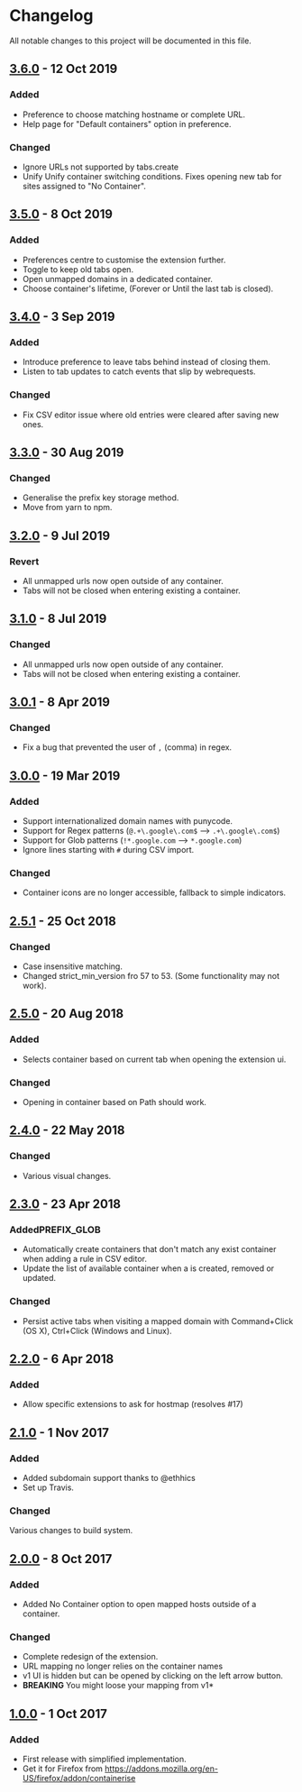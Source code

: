 # Changelog
All notable changes to this project will be documented in this file.

## [3.6.0] - 12 Oct 2019
### Added
- Preference to choose matching hostname or complete URL.
- Help page for "Default containers" option in preference.

### Changed
- Ignore URLs not supported by tabs.create
- Unify Unify container switching conditions. Fixes opening new tab for sites assigned to "No Container".


## [3.5.0] - 8 Oct 2019
### Added
- Preferences centre to customise the extension further.
- Toggle to keep old tabs open.
- Open unmapped domains in a dedicated container.
- Choose container's lifetime, (Forever or Until the last tab is closed).


## [3.4.0] - 3 Sep 2019
### Added
- Introduce preference to leave tabs behind instead of closing them.
- Listen to tab updates to catch events that slip by webrequests.

### Changed
- Fix CSV editor issue where old entries were cleared after saving new ones.


## [3.3.0] - 30 Aug 2019
### Changed
- Generalise the prefix key storage method.
- Move from yarn to npm.


## [3.2.0] - 9 Jul 2019
### Revert
- All unmapped urls now open outside of any container.
- Tabs will not be closed when entering existing a container.


## [3.1.0] - 8 Jul 2019
### Changed
- All unmapped urls now open outside of any container.
- Tabs will not be closed when entering existing a container.


## [3.0.1] - 8 Apr 2019
### Changed
- Fix a bug that prevented the user of `,` (comma) in regex.


## [3.0.0] - 19 Mar 2019
### Added
- Support internationalized domain names with punycode.
- Support for Regex patterns (`@.+\.google\.com$` --> `.+\.google\.com$`)
- Support for Glob patterns (`!*.google.com` --> `*.google.com`)
- Ignore lines starting with `#` during CSV import.
 
### Changed
- Container icons are no longer accessible, fallback to simple indicators.


## [2.5.1] - 25 Oct 2018
### Changed
- Case insensitive matching.
- Changed strict_min_version fro 57 to 53. (Some functionality may not work).

## [2.5.0] - 20 Aug 2018
### Added
- Selects container based on current tab when opening the extension ui.

### Changed
- Opening in container based on Path should work.


## [2.4.0] - 22 May 2018
### Changed
- Various visual changes.


## [2.3.0] - 23 Apr 2018
### AddedPREFIX_GLOB
- Automatically create containers that don't match any exist container when adding a rule in CSV editor.
- Update the list of available container when a is created, removed or updated.

### Changed
- Persist active tabs when visiting a mapped domain with Command+Click (OS X), Ctrl+Click (Windows and Linux).


## [2.2.0] - 6 Apr 2018
### Added
- Allow specific extensions to ask for hostmap (resolves #17)


## [2.1.0] - 1 Nov 2017
### Added
- Added subdomain support thanks to @ethhics
- Set up Travis.

### Changed
Various changes to build system.


## [2.0.0] - 8 Oct 2017
### Added
- Added No Container option to open mapped hosts outside of a container.

### Changed
- Complete redesign of the extension.
- URL mapping no longer relies on the container names
- v1 UI is hidden but can be opened by clicking on the left arrow button.
- **BREAKING** You might loose your mapping from v1*


## [1.0.0] - 1 Oct 2017
### Added
- First release with simplified implementation.
- Get it for Firefox from https://addons.mozilla.org/en-US/firefox/addon/containerise


[3.6.0]: https://github.com/kintesh/containerise/compare/3.5.0...3.6.0
[3.5.0]: https://github.com/kintesh/containerise/compare/3.4.0...3.5.0
[3.4.0]: https://github.com/kintesh/containerise/compare/3.3.0...3.4.0
[3.3.0]: https://github.com/kintesh/containerise/compare/3.2.0...3.3.0
[3.2.0]: https://github.com/kintesh/containerise/compare/3.1.0...3.2.0
[3.1.0]: https://github.com/kintesh/containerise/compare/3.0.1...3.1.0
[3.0.1]: https://github.com/kintesh/containerise/compare/3.0.0...3.0.1
[3.0.0]: https://github.com/kintesh/containerise/compare/2.5.1...3.0.0
[2.5.1]: https://github.com/kintesh/containerise/compare/2.5.0...2.5.1
[2.5.0]: https://github.com/kintesh/containerise/compare/2.4.0...2.5.0
[2.4.0]: https://github.com/kintesh/containerise/compare/2.3.0...2.4.0
[2.3.0]: https://github.com/kintesh/containerise/compare/2.2.0...2.3.0
[2.2.0]: https://github.com/kintesh/containerise/compare/2.1.0...2.2.0
[2.1.0]: https://github.com/kintesh/containerise/compare/2.0.0...2.1.0
[2.0.0]: https://github.com/kintesh/containerise/compare/1.0.0...2.0.0
[1.0.0]: https://github.com/kintesh/containerise/compare/aba41d86a7ade84a88c3d12fee221e64f8b36f91...1.0.0
